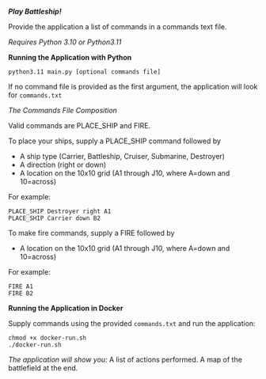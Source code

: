 ***Play Battleship!***

Provide the application a list of commands in a commands text file.

*Requires Python 3.10 or Python3.11*

**Running the Application with Python**
```
python3.11 main.py [optional commands file]
```
If no command file is provided as the first argument, the application will look
for `commands.txt`

*The Commands File Composition*

Valid commands are PLACE_SHIP and FIRE.

To place your ships, supply a PLACE_SHIP command followed by 
- A ship type (Carrier, Battleship, Cruiser, Submarine, Destroyer)
- A direction (right or down)
- A location on the 10x10 grid (A1 through J10, where A=down and 10=across)

For example:
```
PLACE_SHIP Destroyer right A1
PLACE_SHIP Carrier down B2
```

To make fire commands, supply a FIRE followed by
- A location on the 10x10 grid (A1 through J10, where A=down and 10=across)

For example:
```
FIRE A1
FIRE B2
```

**Running the Application in Docker**

Supply commands using the provided `commands.txt` and run the application:
```
chmod +x docker-run.sh
./docker-run.sh
```

*The application will show you:*
A list of actions performed.
A map of the battlefield at the end.
